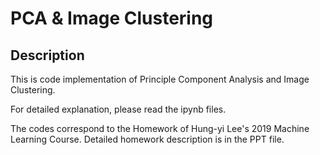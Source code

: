 # PCA & Image Clustering

## Description

This is code implementation of Principle Component Analysis and Image Clustering.

For detailed explanation, please read the ipynb files.

The codes correspond to the Homework of Hung-yi Lee's 2019 Machine Learning Course. Detailed homework description is in the PPT file.





